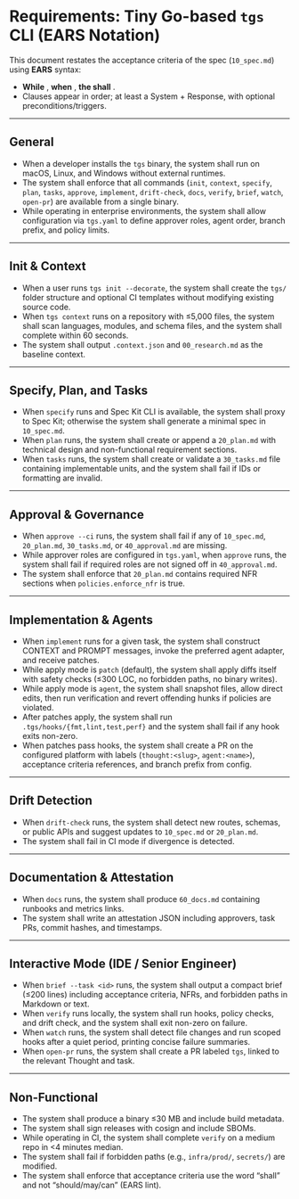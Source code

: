 # Requirements: Tiny Go-based `tgs` CLI (EARS Notation)

This document restates the acceptance criteria of the spec (`10_spec.md`) using **EARS** syntax:  
- **While** <precondition>, **when** <trigger>, **the <system> shall** <response>.  
- Clauses appear in order; at least a System + Response, with optional preconditions/triggers.

---

## General

- When a developer installs the `tgs` binary, the system shall run on macOS, Linux, and Windows without external runtimes.  
- The system shall enforce that all commands (`init`, `context`, `specify`, `plan`, `tasks`, `approve`, `implement`, `drift-check`, `docs`, `verify`, `brief`, `watch`, `open-pr`) are available from a single binary.  
- While operating in enterprise environments, the system shall allow configuration via `tgs.yaml` to define approver roles, agent order, branch prefix, and policy limits.

---

## Init & Context

- When a user runs `tgs init --decorate`, the system shall create the `tgs/` folder structure and optional CI templates without modifying existing source code.  
- When `tgs context` runs on a repository with ≤5,000 files, the system shall scan languages, modules, and schema files, and the system shall complete within 60 seconds.  
- The system shall output `.context.json` and `00_research.md` as the baseline context.

---

## Specify, Plan, and Tasks

- When `specify` runs and Spec Kit CLI is available, the system shall proxy to Spec Kit; otherwise the system shall generate a minimal spec in `10_spec.md`.  
- When `plan` runs, the system shall create or append a `20_plan.md` with technical design and non-functional requirement sections.  
- When `tasks` runs, the system shall create or validate a `30_tasks.md` file containing implementable units, and the system shall fail if IDs or formatting are invalid.

---

## Approval & Governance

- When `approve --ci` runs, the system shall fail if any of `10_spec.md`, `20_plan.md`, `30_tasks.md`, or `40_approval.md` are missing.  
- While approver roles are configured in `tgs.yaml`, when `approve` runs, the system shall fail if required roles are not signed off in `40_approval.md`.  
- The system shall enforce that `20_plan.md` contains required NFR sections when `policies.enforce_nfr` is true.

---

## Implementation & Agents

- When `implement` runs for a given task, the system shall construct CONTEXT and PROMPT messages, invoke the preferred agent adapter, and receive patches.  
- While apply mode is `patch` (default), the system shall apply diffs itself with safety checks (≤300 LOC, no forbidden paths, no binary writes).  
- While apply mode is `agent`, the system shall snapshot files, allow direct edits, then run verification and revert offending hunks if policies are violated.  
- After patches apply, the system shall run `.tgs/hooks/{fmt,lint,test,perf}` and the system shall fail if any hook exits non-zero.  
- When patches pass hooks, the system shall create a PR on the configured platform with labels (`thought:<slug>`, `agent:<name>`), acceptance criteria references, and branch prefix from config.

---

## Drift Detection

- When `drift-check` runs, the system shall detect new routes, schemas, or public APIs and suggest updates to `10_spec.md` or `20_plan.md`.  
- The system shall fail in CI mode if divergence is detected.

---

## Documentation & Attestation

- When `docs` runs, the system shall produce `60_docs.md` containing runbooks and metrics links.  
- The system shall write an attestation JSON including approvers, task PRs, commit hashes, and timestamps.

---

## Interactive Mode (IDE / Senior Engineer)

- When `brief --task <id>` runs, the system shall output a compact brief (≤200 lines) including acceptance criteria, NFRs, and forbidden paths in Markdown or text.  
- When `verify` runs locally, the system shall run hooks, policy checks, and drift check, and the system shall exit non-zero on failure.  
- When `watch` runs, the system shall detect file changes and run scoped hooks after a quiet period, printing concise failure summaries.  
- When `open-pr` runs, the system shall create a PR labeled `tgs`, linked to the relevant Thought and task.

---

## Non-Functional

- The system shall produce a binary ≤30 MB and include build metadata.  
- The system shall sign releases with cosign and include SBOMs.  
- While operating in CI, the system shall complete `verify` on a medium repo in <4 minutes median.  
- The system shall fail if forbidden paths (e.g., `infra/prod/`, `secrets/`) are modified.  
- The system shall enforce that acceptance criteria use the word “shall” and not “should/may/can” (EARS lint).

